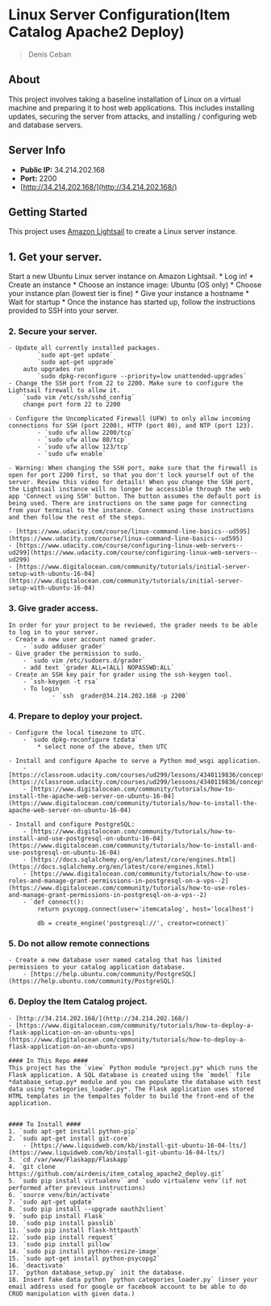 # Linux Server Configuration(Item Catalog Apache2 Deploy)
> Denis Ceban

## About ##
This project involves taking a baseline installation of Linux on a virtual machine and preparing it to host web applications. This includes installing updates, securing the server from attacks, and installing / configuring web and database servers.

## Server Info ##
- **Public IP:** 34.214.202.168
- **Port:** 2200
- [http://34.214.202.168/](http://34.214.202.168/)

## Getting Started ##
This project uses [Amazon Lightsail](https://amazonlightsail.com/) to create a Linux server instance.

## 1. Get your server. 
Start a new Ubuntu Linux server instance on Amazon Lightsail. 
    * Log in!
    * Create an instance
    * Choose an instance image: Ubuntu (OS only)
    * Choose your instance plan (lowest tier is fine)
    * Give your instance a hostname
    * Wait for startup
    * Once the instance has started up, follow the instructions provided to SSH into your server.

### 2. Secure your server. ###
    - Update all currently installed packages.
            `sudo apt-get update`
            `sudo apt-get upgrade`
        auto upgrades run
            `sudo dpkg-reconfigure --priority=low unattended-upgrades`
    - Change the SSH port from 22 to 2200. Make sure to configure the Lightsail firewall to allow it.
        `sudo vim /etc/ssh/sshd_config`
        change port form 22 to 2200
        
    - Configure the Uncomplicated Firewall (UFW) to only allow incoming connections for SSH (port 2200), HTTP (port 80), and NTP (port 123).
            - `sudo ufw allow 2200/tcp`
            - `sudo ufw allow 80/tcp`
            - `sudo ufw allow 123/tcp`
            - `sudo ufw enable`

    - Warning: When changing the SSH port, make sure that the firewall is open for port 2200 first, so that you don't lock yourself out of the server. Review this video for details! When you change the SSH port, the Lightsail instance will no longer be accessible through the web app 'Connect using SSH' button. The button assumes the default port is being used. There are instructions on the same page for connecting from your terminal to the instance. Connect using those instructions and then follow the rest of the steps.

    - [https://www.udacity.com/course/linux-command-line-basics--ud595](https://www.udacity.com/course/linux-command-line-basics--ud595)
    - [https://www.udacity.com/course/configuring-linux-web-servers--ud299](https://www.udacity.com/course/configuring-linux-web-servers--ud299)
    - [https://www.digitalocean.com/community/tutorials/initial-server-setup-with-ubuntu-16-04](https://www.digitalocean.com/community/tutorials/initial-server-setup-with-ubuntu-16-04)

### 3. Give grader access. ###
    In order for your project to be reviewed, the grader needs to be able to log in to your server.
    - Create a new user account named grader.
        - `sudo adduser grader`
    - Give grader the permission to sudo.
        - `sudo vim /etc/sudoers.d/grader`
        - add text `grader ALL=(ALL) NOPASSWD:ALL`
    - Create an SSH key pair for grader using the ssh-keygen tool.
        - `ssh-keygen -t rsa`
        - To login
                - `ssh  grader@34.214.202.168 -p 2200`

### 4. Prepare to deploy your project. ###
    - Configure the local timezone to UTC.
        - `sudo dpkg-reconfigure tzdata`
            * select none of the above, then UTC
            
    - Install and configure Apache to serve a Python mod_wsgi application.
        - [https://classroom.udacity.com/courses/ud299/lessons/4340119836/concepts/48065785530923](https://classroom.udacity.com/courses/ud299/lessons/4340119836/concepts/48065785530923)
        - [https://www.digitalocean.com/community/tutorials/how-to-install-the-apache-web-server-on-ubuntu-16-04](https://www.digitalocean.com/community/tutorials/how-to-install-the-apache-web-server-on-ubuntu-16-04)

    - Install and configure PostgreSQL:
        - [https://www.digitalocean.com/community/tutorials/how-to-install-and-use-postgresql-on-ubuntu-16-04](https://www.digitalocean.com/community/tutorials/how-to-install-and-use-postgresql-on-ubuntu-16-04)
        - [https://docs.sqlalchemy.org/en/latest/core/engines.html](https://docs.sqlalchemy.org/en/latest/core/engines.html)
        - [https://www.digitalocean.com/community/tutorials/how-to-use-roles-and-manage-grant-permissions-in-postgresql-on-a-vps--2](https://www.digitalocean.com/community/tutorials/how-to-use-roles-and-manage-grant-permissions-in-postgresql-on-a-vps--2)
        - `def connect():
            return psycopg.connect(user='itemcatalog', host='localhost')

            db = create_engine('postgresql://', creator=connect)`

### 5. Do not allow remote connections ###
    - Create a new database user named catalog that has limited permissions to your catalog application database.
        - [https://help.ubuntu.com/community/PostgreSQL](https://help.ubuntu.com/community/PostgreSQL)

### 6. Deploy the Item Catalog project. ###
    - [http://34.214.202.168/](http://34.214.202.168/)
    - [https://www.digitalocean.com/community/tutorials/how-to-deploy-a-flask-application-on-an-ubuntu-vps](https://www.digitalocean.com/community/tutorials/how-to-deploy-a-flask-application-on-an-ubuntu-vps)
    
    #### In This Repo ####
    This project has the `view` Python module *project.py* which runs the Flask application. A SQL database is created using the `model` file *database_setup.py* module and you can populate the database with test data using *categories_loader.py*. The Flask application uses stored HTML templates in the tempaltes folder to build the front-end of the application.


    #### To Install ####
    1. `sudo apt-get install python-pip`
    2. `sudo apt-get install git-core`
        - [https://www.liquidweb.com/kb/install-git-ubuntu-16-04-lts/](https://www.liquidweb.com/kb/install-git-ubuntu-16-04-lts/)
    3. `cd /var/www/Flaskapp/Flaskapp`
    4. `git clone https://github.com/airdenis/item_catalog_apache2_deploy.git`
    5. `sudo pip install virtualenv` and `sudo virtualenv venv`(if not performed after previous instructions)
    6. `source venv/bin/activate`
    7. `sudo apt-get update`
    8. `sudo pip install --upgrade oauth2client`
    9. `sudo pip install Flask`
    10. `sudo pip install passlib`
    11. `sudo pip install flask-httpauth`
    12. `sudo pip install request`
    13. `sudo pip install pillow`
    14. `sudo pip install python-resize-image`
    15. `sudo apt-get install python-psycopg2`
    16. `deactivate`
    17. `python database_setup.py` init the database.
    18. Insert fake data python `python categories_loader.py` (inser your email address used for google or facebook account to be able to do CRUD manipulation with given data.)


